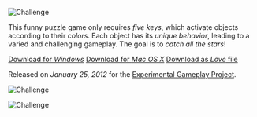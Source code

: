 ![Challenge](https://github.com/KoltesDigital/Bunt/raw/master/screenshots/bunt1.png "fullwidth")

This funny puzzle game only requires *five keys*, which activate objects according to their *colors*. Each object has its *unique behavior*, leading to a varied and challenging gameplay. The goal is to *catch all the stars*!

[Download for *Windows*](https://github.com/KoltesDigital/Bunt/releases/download/v1/bunt_windows.zip "button")
[Download for *Mac OS X*](https://github.com/KoltesDigital/Bunt/releases/download/v1/bunt_macosx.zip "button")
[Download as *Löve* file](https://github.com/KoltesDigital/Bunt/releases/download/v1/bunt_love.zip "button")

Released on *January 25, 2012* for the [Experimental Gameplay Project](http://experimentalgameplay.com/blog/2011/12/5-buttons-competition-in-decemberjanuary/).

![Challenge](https://github.com/KoltesDigital/Bunt/raw/master/screenshots/bunt2.png "fullwidth")

![Challenge](https://github.com/KoltesDigital/Bunt/raw/master/screenshots/bunt3.png "fullwidth")
